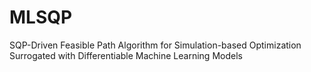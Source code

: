 # MLSQP
 SQP-Driven Feasible Path Algorithm for Simulation-based Optimization Surrogated with Differentiable Machine Learning Models
